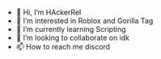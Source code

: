 - 👋 Hi, I’m HAckerRel
- 👀 I’m interested in Roblox and Gorilla Tag
- 🌱 I’m currently learning Scripting
- 💞️ I’m looking to collaborate on idk
- 📫 How to reach me discord

<!---
Poznavayka/Poznavayka is a ✨ special ✨ repository because its `README.md` (this file) appears on your GitHub profile.
You can click the Preview link to take a look at your changes.
--->
